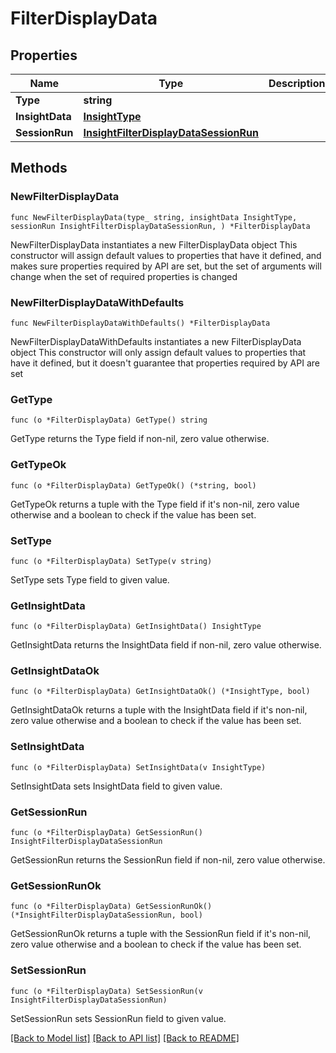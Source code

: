 # FilterDisplayData

## Properties

Name | Type | Description | Notes
------------ | ------------- | ------------- | -------------
**Type** | **string** |  | 
**InsightData** | [**InsightType**](InsightType.md) |  | 
**SessionRun** | [**InsightFilterDisplayDataSessionRun**](InsightFilterDisplayDataSessionRun.md) |  | 

## Methods

### NewFilterDisplayData

`func NewFilterDisplayData(type_ string, insightData InsightType, sessionRun InsightFilterDisplayDataSessionRun, ) *FilterDisplayData`

NewFilterDisplayData instantiates a new FilterDisplayData object
This constructor will assign default values to properties that have it defined,
and makes sure properties required by API are set, but the set of arguments
will change when the set of required properties is changed

### NewFilterDisplayDataWithDefaults

`func NewFilterDisplayDataWithDefaults() *FilterDisplayData`

NewFilterDisplayDataWithDefaults instantiates a new FilterDisplayData object
This constructor will only assign default values to properties that have it defined,
but it doesn't guarantee that properties required by API are set

### GetType

`func (o *FilterDisplayData) GetType() string`

GetType returns the Type field if non-nil, zero value otherwise.

### GetTypeOk

`func (o *FilterDisplayData) GetTypeOk() (*string, bool)`

GetTypeOk returns a tuple with the Type field if it's non-nil, zero value otherwise
and a boolean to check if the value has been set.

### SetType

`func (o *FilterDisplayData) SetType(v string)`

SetType sets Type field to given value.


### GetInsightData

`func (o *FilterDisplayData) GetInsightData() InsightType`

GetInsightData returns the InsightData field if non-nil, zero value otherwise.

### GetInsightDataOk

`func (o *FilterDisplayData) GetInsightDataOk() (*InsightType, bool)`

GetInsightDataOk returns a tuple with the InsightData field if it's non-nil, zero value otherwise
and a boolean to check if the value has been set.

### SetInsightData

`func (o *FilterDisplayData) SetInsightData(v InsightType)`

SetInsightData sets InsightData field to given value.


### GetSessionRun

`func (o *FilterDisplayData) GetSessionRun() InsightFilterDisplayDataSessionRun`

GetSessionRun returns the SessionRun field if non-nil, zero value otherwise.

### GetSessionRunOk

`func (o *FilterDisplayData) GetSessionRunOk() (*InsightFilterDisplayDataSessionRun, bool)`

GetSessionRunOk returns a tuple with the SessionRun field if it's non-nil, zero value otherwise
and a boolean to check if the value has been set.

### SetSessionRun

`func (o *FilterDisplayData) SetSessionRun(v InsightFilterDisplayDataSessionRun)`

SetSessionRun sets SessionRun field to given value.



[[Back to Model list]](../README.md#documentation-for-models) [[Back to API list]](../README.md#documentation-for-api-endpoints) [[Back to README]](../README.md)


